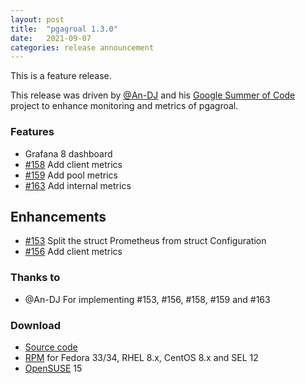 ```yaml
---
layout: post
title:  "pgagroal 1.3.0"
date:   2021-09-07
categories: release announcement
---
```


This is a feature release.

This release was driven by [@An-DJ](https://github.com/An-DJ) and his
[Google Summer of Code](https://summerofcode.withgoogle.com/) project to enhance monitoring
and metrics of pgagroal.

### Features

* Grafana 8 dashboard
* [#158](https://github.com/agroal/pgagroal/issues/158) Add client metrics
* [#159](https://github.com/agroal/pgagroal/issues/159) Add pool metrics
* [#163](https://github.com/agroal/pgagroal/issues/163) Add internal metrics

## Enhancements

* [#153](https://github.com/agroal/pgagroal/issues/153) Split the struct Prometheus from struct Configuration
* [#156](https://github.com/agroal/pgagroal/issues/156) Add client metrics

### Thanks to

* @An-DJ For implementing #153, #156, #158, #159 and #163

### Download

* [Source code](https://github.com/agroal/pgagroal/releases/download/1.3.0/pgagroal-1.3.0.tar.gz)
* [RPM](https://yum.postgresql.org) for Fedora 33/34, RHEL 8.x, CentOS 8.x and SEL 12
* [OpenSUSE](https://software.opensuse.org/download.html?project=server:database:postgresql&package=pgagroal) 15
